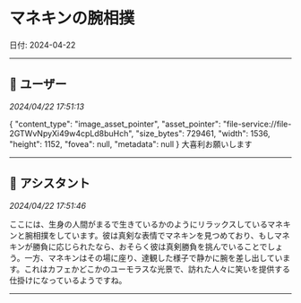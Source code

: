 # マネキンの腕相撲

日付: 2024-04-22

---

## 👤 ユーザー
*2024/04/22 17:51:13*

{
  "content_type": "image_asset_pointer",
  "asset_pointer": "file-service://file-2GTWvNpyXi49w4cpLd8buHch",
  "size_bytes": 729461,
  "width": 1536,
  "height": 1152,
  "fovea": null,
  "metadata": null
}
大喜利お願いします

---

## 🤖 アシスタント
*2024/04/22 17:51:46*

ここには、生身の人間がまるで生きているかのようにリラックスしているマネキンと腕相撲をしています。彼は真剣な表情でマネキンを見つめており、もしマネキンが勝負に応じられたなら、おそらく彼は真剣勝負を挑んでいることでしょう。一方、マネキンはその場に座り、達観した様子で静かに腕を差し出しています。これはカフェかどこかのユーモラスな光景で、訪れた人々に笑いを提供する仕掛けになっているようですね。

---
